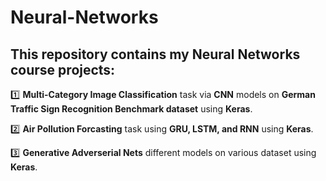 # Neural-Networks
 ## This repository contains my **Neural Networks** course projects:

:one: **Multi-Category Image Classification** task via **CNN** models on **German Traffic Sign Recognition Benchmark dataset** using **Keras**.

 :two: **Air Pollution Forcasting** task using **GRU, LSTM, and RNN** using **Keras**.

:three: **Generative Adverserial Nets** different models on various dataset using **Keras**. 
